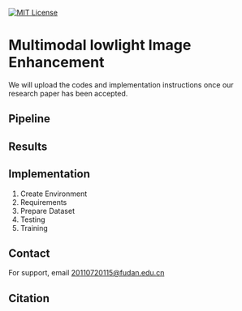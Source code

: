 


[![MIT License](https://img.shields.io/badge/License-MIT-green.svg)](https://choosealicense.com/licenses/mit/)



# Multimodal lowlight Image Enhancement

We will upload the codes and implementation instructions once our research paper has been accepted.

 

## Pipeline

## Results

## Implementation 
1. Create Environment
2. Requirements
3. Prepare Dataset
4. Testing
5. Training

## Contact

For support, email 20110720115@fudan.edu.cn


## Citation




